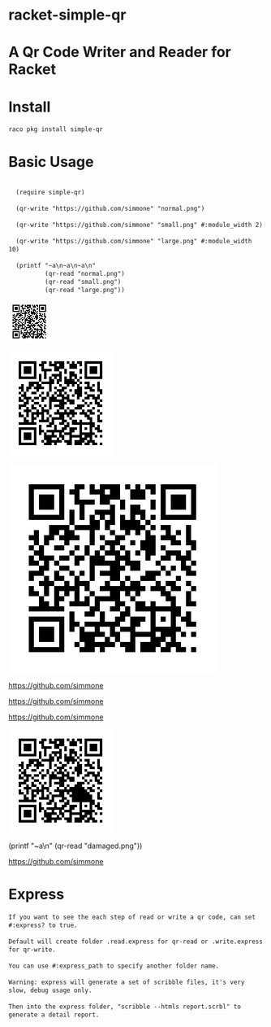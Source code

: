 # racket-simple-qr

A Qr Code Writer and Reader for Racket
==================

# Install
    raco pkg install simple-qr

# Basic Usage
```racket

  (require simple-qr)

  (qr-write "https://github.com/simmone" "normal.png")

  (qr-write "https://github.com/simmone" "small.png" #:module_width 2)

  (qr-write "https://github.com/simmone" "large.png" #:module_width 10)

  (printf "~a\n~a\n~a\n"
          (qr-read "normal.png")
          (qr-read "small.png")
          (qr-read "large.png"))
```
![ScreenShot](simple-qr/example/small.png)

![ScreenShot](simple-qr/example/normal.png)

![ScreenShot](simple-qr/example/large.png)

https://github.com/simmone

https://github.com/simmone

https://github.com/simmone

![ScreenShot](simple-qr/example/damaged.png)

  (printf "~a\n" (qr-read "damaged.png"))

https://github.com/simmone

# Express
    If you want to see the each step of read or write a qr code, can set #:express? to true.
    
    Default will create folder .read.express for qr-read or .write.express for qr-write.

    You can use #:express_path to specify another folder name.

    Warning: express will generate a set of scribble files, it's very slow, debug usage only.

    Then into the express folder, "scribble --htmls report.scrbl" to generate a detail report.

